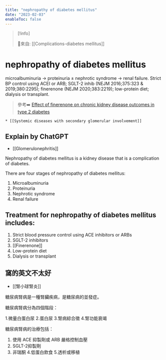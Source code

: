 ```yaml
---
title: "nephropathy of diabetes mellitus"
date: "2023-02-03"
enableToc: false
---
```


> [!info]
>
> 🌱來自: [[Complications-diabetes mellitus]]

# nephropathy of diabetes mellitus
microalbuminuria → proteinuria ± nephrotic syndrome → renal failure. Strict BP control using ACEI or ARB; SGLT-2 inhib (NEJM 2016;375:323 & 2019;380:2295); finerenone (NEJM 2020;383:2219); low-protein diet; dialysis or transplant.
> 參考➡️ [Effect of finerenone on chronic kidney disease outcomes in type 2 diabetes](https://www.nejm.org/doi/full/10.1056/NEJMoa2025845)

	* [[Systemic diseases with secondary glomerular involvement]]


## Explain by ChatGPT

* [[Glomerulonephritis]]

Nephropathy of diabetes mellitus is a kidney disease that is a complication of diabetes.

There are four stages of nephropathy of diabetes mellitus:

1. Microalbuminuria
2. Proteinuria
3. Nephrotic syndrome
4. Renal failure

## Treatment for nephropathy of diabetes mellitus includes:

1. Strict blood pressure control using ACE inhibitors or ARBs
2. SGLT-2 inhibitors
3. [[Finerenone]]
4. Low-protein diet
5. Dialysis or transplant

## 窩的英文不太好

* [[腎小球腎炎]]

糖尿病腎病是一種腎臟疾病，是糖尿病的並發症。

糖尿病腎病分為四個階段：

1.微量白蛋白尿
2.蛋白尿
3.腎病綜合徵
4.腎功能衰竭

糖尿病腎病的治療包括：

1. 使用 ACE 抑製劑或 ARB 嚴格控制血壓
2. SGLT-2抑製劑
3. 非瑞酮
4.低蛋白飲食
5.透析或移植
